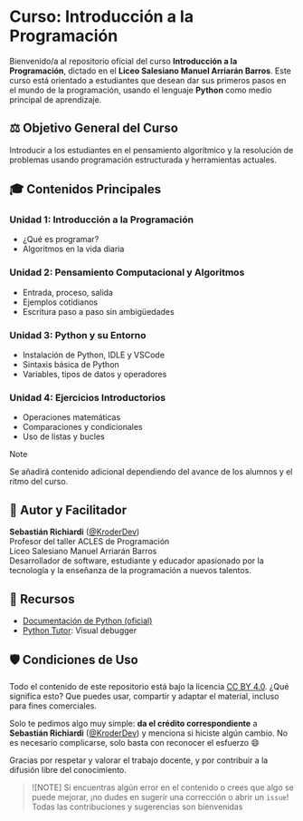 # Curso: Introducción a la Programación
Bienvenido/a al repositorio oficial del curso **Introducción a la Programación**, dictado en el **Liceo Salesiano Manuel Arriarán Barros**. Este curso está orientado a estudiantes que desean dar sus primeros pasos en el mundo de la programación, usando el lenguaje **Python** como medio principal de aprendizaje.

## ⚖️ Objetivo General del Curso
Introducir a los estudiantes en el pensamiento algorítmico y la resolución de problemas usando programación estructurada y herramientas actuales.

## 🎓 Contenidos Principales
### Unidad 1: Introducción a la Programación
* ¿Qué es programar?
* Algoritmos en la vida diaria
### Unidad 2: Pensamiento Computacional y Algoritmos
* Entrada, proceso, salida
* Ejemplos cotidianos
* Escritura paso a paso sin ambigüedades
### Unidad 3: Python y su Entorno
* Instalación de Python, IDLE y VSCode
* Sintaxis básica de Python
* Variables, tipos de datos y operadores
### Unidad 4: Ejercicios Introductorios
* Operaciones matemáticas
* Comparaciones y condicionales
* Uso de listas y bucles

> [!NOTE]
> Se añadirá contenido adicional dependiendo del avance de los alumnos y el ritmo del curso.

## 👤 Autor y Facilitador

**Sebastián Richiardi** ([@KroderDev](https://github.com/KroderDev))  
Profesor del taller ACLES de Programación  
Liceo Salesiano Manuel Arriarán Barros  
Desarrollador de software, estudiante y educador apasionado por la tecnología y la enseñanza de la programación a nuevos talentos.

## 📖 Recursos
* [Documentación de Python (oficial)](https://docs.python.org/es/3/)
* [Python Tutor](https://pythontutor.com/): Visual debugger

## 🛡️ Condiciones de Uso

Todo el contenido de este repositorio está bajo la licencia [CC BY 4.0](https://creativecommons.org/licenses/by/4.0/deed.es). ¿Qué significa esto? Que puedes usar, compartir y adaptar el material, incluso para fines comerciales.

Solo te pedimos algo muy simple: **da el crédito correspondiente** a **Sebastián Richiardi** ([@KroderDev](https://github.com/KroderDev)) y menciona si hiciste algún cambio. No es necesario complicarse, solo basta con reconocer el esfuerzo 😄

Gracias por respetar y valorar el trabajo docente, y por contribuir a la difusión libre del conocimiento.

> ![NOTE]
> Si encuentras algún error en el contenido o crees que algo se puede mejorar, ¡no dudes en sugerir una corrección o abrir un `issue`! Todas las contribuciones y sugerencias son bienvenidas
